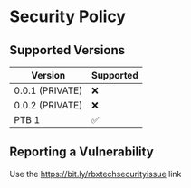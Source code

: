 # Security Policy

## Supported Versions



| Version | Supported          |
| ------- | ------------------ |
| 0.0.1 (PRIVATE)   | :x:      |
| 0.0.2 (PRIVATE)   | :x:      |
| PTB 1   | :white_check_mark: |

## Reporting a Vulnerability

Use the https://bit.ly/rbxtechsecurityissue link
